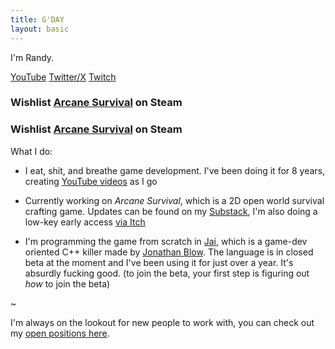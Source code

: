 ```yaml
---
title: G'DAY
layout: basic
---
```


I'm Randy.

[YouTube](https://www.youtube.com/@randyprime)
[Twitter/X](https://twitter.com/primalrandy)
[Twitch](https://twitch.tv/randy)

### Wishlist [Arcane Survival](https://s.team/a/2571560) on Steam

### Wishlist [Arcane Survival]("https://s.team/a/2571560") on Steam

What I do:
- I eat, shit, and breathe game development. I've been doing it for 8 years, creating [YouTube videos](https://www.youtube.com/@randyprime) as I go

- Currently working on *Arcane Survival*, which is a 2D open world survival crafting game. Updates can be found on my [Substack](https://randy.gg/changelog), I'm also doing a low-key early access [via Itch](https://randyprime.itch.io/arcane-survival)

- I'm programming the game from scratch in [Jai](https://inductive.no/jai/), which is a game-dev oriented C++ killer made by [Jonathan Blow](https://en.wikipedia.org/wiki/Jonathan_Blow). The language is in closed beta at the moment and I've been using it for just over a year. It's absurdly fucking good. (to join the beta, your first step is figuring out *how* to join the beta)

~

I'm always on the lookout for new people to work with, you can check out my [open positions here](/work).